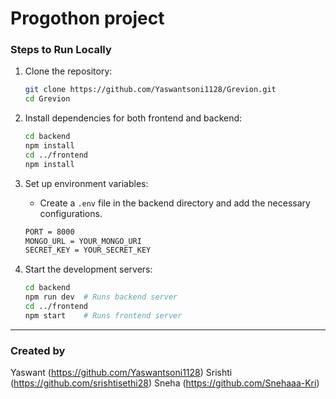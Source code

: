 # Progothon project


### Steps to Run Locally
1. Clone the repository:
   ```sh
   git clone https://github.com/Yaswantsoni1128/Grevion.git
   cd Grevion
   ```
2. Install dependencies for both frontend and backend:
   ```sh
   cd backend
   npm install
   cd ../frontend
   npm install
   ```
3. Set up environment variables:
   - Create a `.env` file in the backend directory and add the necessary configurations.
   ```sh
   PORT = 8000
   MONGO_URL = YOUR_MONGO_URI
   SECRET_KEY = YOUR_SECRET_KEY
   ```

4. Start the development servers:
   ```sh
   cd backend
   npm run dev  # Runs backend server
   cd ../frontend
   npm start    # Runs frontend server
   ```

---

###  Created by
Yaswant (https://github.com/Yaswantsoni1128)
Srishti (https://github.com/srishtisethi28)
Sneha (https://github.com/Snehaaa-Kri)
